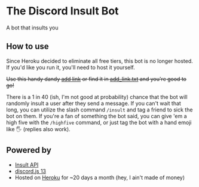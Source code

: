 # The Discord Insult Bot

A bot that insults you

## How to use

Since Heroku decided to eliminate all free tiers, this bot is no longer hosted. If you'd like you run it, you'll need to host it yourself.

~~Use this handy dandy [add link](https://discord.com/api/oauth2/authorize?client_id=856385496581013534&permissions=2147503168&scope=bot%20applications.commands)
or find it in [add_link.txt](https://github.com/dablenparty/discord-insult-bot/blob/main/add_link.txt) and you're good
to go!~~

There is a 1 in 40 (ish, I'm not good at probability) chance that the bot will randomly insult a user after they send
a message. If you can't wait that long, you can utilize the slash command `/insult` and tag a friend to sick the bot on
them. If you're a fan of something the bot said, you can give 'em a high five with the `/highfive` command, or just tag
the bot with a hand emoji like 🖐️ (replies also work).

## Powered by

- [Insult API](https://insult.mattbas.org/)
- [discord.js 13](https://discord.js.org/#/)
- Hosted on [Heroku](https://www.heroku.com/) for ~20 days a month (hey, I ain't made of money)

